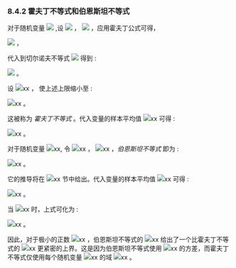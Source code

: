 ### 8.4.2 霍夫丁不等式和伯恩斯坦不等式


对于随机变量 <img src="http://latex.codecogs.com/gif.latex?x_i" style="border:none;"> ,设 <img src="http://latex.codecogs.com/gif.latex?a_i\leq%20x_i\leq%20b_i" style="border:none;"> ， <img src="http://latex.codecogs.com/gif.latex?i=1,\ldots,n" style="border:none;"> ，应用霍夫丁公式可得，  

<img src="http://latex.codecogs.com/gif.latex?E[\exp(t(x_i-E[x_i]))]\leq\exp(\frac{t^{2}(b_i-a_i)^{2}}{8})" style="border:none;"> ，   

代入到切尔诺夫不等式 <img src="http://latex.codecogs.com/gif.latex?(8.10)" style="border:none;"> 得到 :  

<img src="http://latex.codecogs.com/gif.latex?Pr(\tilde{x}-E[\tilde{x}]\geq\varepsilon)\leq\exp(\frac{t^{2}}{8}\sum_{i=1}^{n}(b_i-a_i)^{2}-t\varepsilon)" style="border:none;"> 。  

设 <img src="http://latex.codecogs.com/gif.latex?在此插入Latex公式" style="border:none;">xx ，
使上述上限缩小至 :  

<img src="http://latex.codecogs.com/gif.latex?在此插入Latex公式" style="border:none;">xx 。  

这被称为 *霍夫丁不等式* 。代入变量的样本平均值 <img src="http://latex.codecogs.com/gif.latex?在此插入Latex公式" style="border:none;">xx 可得 :  

<img src="http://latex.codecogs.com/gif.latex?在此插入Latex公式" style="border:none;">xx 。  

对于随机变量 <img src="http://latex.codecogs.com/gif.latex?在此插入Latex公式" style="border:none;">xx, 令 <img src="http://latex.codecogs.com/gif.latex?在此插入Latex公式" style="border:none;">xx ， <img src="http://latex.codecogs.com/gif.latex?在此插入Latex公式" style="border:none;">xx ，*伯恩斯坦不等式* 即为 :  

<img src="http://latex.codecogs.com/gif.latex?在此插入Latex公式" style="border:none;">xx 。  

它的推导将在 <img src="http://latex.codecogs.com/gif.latex?在此插入Latex公式" style="border:none;">xx 节中给出。代入变量的样本平均值 <img src="http://latex.codecogs.com/gif.latex?在此插入Latex公式" style="border:none;">xx 可得 :  

<img src="http://latex.codecogs.com/gif.latex?在此插入Latex公式" style="border:none;">xx 。  

当 <img src="http://latex.codecogs.com/gif.latex?在此插入Latex公式" style="border:none;">xx 时，上式可化为 :  

<img src="http://latex.codecogs.com/gif.latex?在此插入Latex公式" style="border:none;">xx 。  

因此，对于极小的正数 <img src="http://latex.codecogs.com/gif.latex?在此插入Latex公式" style="border:none;">xx ，伯恩斯坦不等式的 <img src="http://latex.codecogs.com/gif.latex?在此插入Latex公式" style="border:none;">xx 给出了一个比霍夫丁不等式的 <img src="http://latex.codecogs.com/gif.latex?在此插入Latex公式" style="border:none;">xx 更紧密的上界。这是因为伯恩斯坦不等式使用 <img src="http://latex.codecogs.com/gif.latex?在此插入Latex公式" style="border:none;">xx 的方差，而霍夫丁不等式仅使用每个随机变量 <img src="http://latex.codecogs.com/gif.latex?在此插入Latex公式" style="border:none;">xx 的域 <img src="http://latex.codecogs.com/gif.latex?在此插入Latex公式" style="border:none;">xx 。
